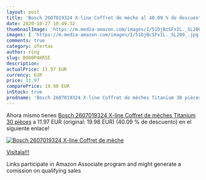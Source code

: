 ```yaml
---
layout: post
title: 'Bosch 2607019324 X-line Coffret de mèche al 40.09 % de descuento'
date: 2020-10-27 10:49:32
thumbnailImage: 'https://m.media-amazon.com/images/I/51DjBcSFxIL._SL200_.jpg'
images: [ 'https://m.media-amazon.com/images/I/51DjBcSFxIL._SL200_.jpg' ]
comments: true
category: ofertas
author: ring
slug: B000P4KR5E
description:
actualPrice: 11.97 EUR
currency: EUR
price: 11.97
comparePrice: 19.98 EUR
inStock: true
prodname: 'Bosch 2607019324 X-line Coffret de mèches Titanium 30 pièces'
---
```


Ahora mismo tienes [Bosch 2607019324 X-line Coffret de mèches Titanium 30 pièces](https://www.amazon.fr/dp/B000P4KR5E/?tag=tolees0d-21) a 11.97 EUR (original: 19.98 EUR) (40.09 %  de descuento) en el siguiente enlace!

[![Bosch 2607019324 X-line Coffret de mèche](https://m.media-amazon.com/images/I/51DjBcSFxIL._SL200_.jpg)](https://www.amazon.fr/dp/B000P4KR5E/?tag=tolees0d-21)

[Visítala!!!](https://www.amazon.fr/dp/B000P4KR5E/?tag=tolees0d-21)

Links participate in Amazon Associate program and might generate a comission on qualifying sales
